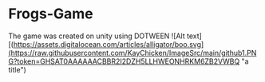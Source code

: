 # Frogs-Game
The game was created on unity using DOTWEEN
![Alt text][(https://assets.digitalocean.com/articles/alligator/boo.svg](https://raw.githubusercontent.com/KayChicken/ImageSrc/main/github1.PNG?token=GHSAT0AAAAAACBBR2I2DZH5LLHWEONHRKM6ZB2VWBQ "a title")
